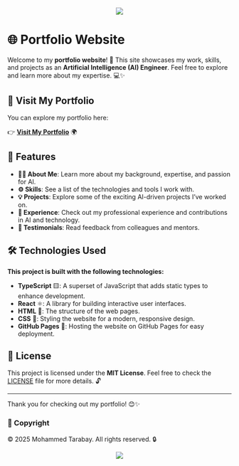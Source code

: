 <h1 align="center">
  
  ![](https://capsule-render.vercel.app/api?type=waving&color=gradient&height=100&section=header)
</h1>

# 🌐 Portfolio Website

Welcome to my **portfolio website**! 🚀 This site showcases my work, skills, and projects as an **Artificial Intelligence (AI) Engineer**. Feel free to explore and learn more about my expertise. 💻✨

## 🔗 Visit My Portfolio

You can explore my portfolio here:

👉 [**Visit My Portfolio**](https://mmtrabya.github.io/Portfolio-Website/) 🌍

## 🚀 Features

- **👨‍💻 About Me**: Learn more about my background, expertise, and passion for AI.
- **⚙️ Skills**: See a list of the technologies and tools I work with.
- **💡 Projects**: Explore some of the exciting AI-driven projects I’ve worked on.
- **📝 Experience**: Check out my professional experience and contributions in AI and technology.
- **📣 Testimonials**: Read feedback from colleagues and mentors.

## 🛠️ Technologies Used

**This project is built with the following technologies:**

- **TypeScript** 🟨: A superset of JavaScript that adds static types to enhance development.
- **React** ⚛️: A library for building interactive user interfaces.
- **HTML** 📄: The structure of the web pages.
- **CSS** 🎨: Styling the website for a modern, responsive design.
- **GitHub Pages** 📡: Hosting the website on GitHub Pages for easy deployment.

## 📄 License

This project is licensed under the **MIT License**. Feel free to check the [LICENSE](LICENSE) file for more details. 🔓

---

Thank you for checking out my portfolio! 😊✨

### 📜 Copyright

© 2025 Mohammed Tarabay. All rights reserved. 🔒

<div align="center">
  
![](https://capsule-render.vercel.app/api?type=waving&color=gradient&height=100&section=footer)
</div>

